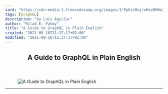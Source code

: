 ```yaml
---
card: "https://cdn-media-1.freecodecamp.org/images/1*PpKiiMujrwHszBHWoZDqPQ.jpeg"
tags: [GraphQL]
description: "by Luis Aguilar"
author: "Milad E. Fahmy"
title: "A Guide to GraphQL in Plain English"
created: "2021-08-16T11:37:17+02:00"
modified: "2021-08-16T11:37:17+02:00"
---
```

<div class="site-wrapper">
<main id="site-main" class="site-main outer">
<div class="inner">
<article class="post-full post tag-graphql tag-nodejs tag-javascript tag-technology tag-api ">
<header class="post-full-header">
<h1 class="post-full-title">A Guide to GraphQL in Plain English</h1>
</header>
<figure class="post-full-image">
<picture>
<source media="(max-width: 700px)" sizes="1px" srcset="data:image/gif;base64,R0lGODlhAQABAIAAAAAAAP///yH5BAEAAAAALAAAAAABAAEAAAIBRAA7 1w">
<source media="(min-width: 701px)" sizes="(max-width: 800px) 400px,
(max-width: 1170px) 700px,
1400px" srcset="https://cdn-media-1.freecodecamp.org/images/1*PpKiiMujrwHszBHWoZDqPQ.jpeg 300w,
https://cdn-media-1.freecodecamp.org/images/1*PpKiiMujrwHszBHWoZDqPQ.jpeg 600w,
https://cdn-media-1.freecodecamp.org/images/1*PpKiiMujrwHszBHWoZDqPQ.jpeg 1000w,
https://cdn-media-1.freecodecamp.org/images/1*PpKiiMujrwHszBHWoZDqPQ.jpeg 2000w">
<img onerror="this.style.display='none'" src="https://cdn-media-1.freecodecamp.org/images/1*PpKiiMujrwHszBHWoZDqPQ.jpeg" alt="A Guide to GraphQL in Plain English">
</picture>
</figure>
<section class="post-full-content">
<div class="post-content medium-migrated-article">
</div>
<hr>
</section>
</article>
</div>
</main>
</div>
<!-- Google Tag Manager (noscript) -->
<!-- End Google Tag Manager (noscript) -->
